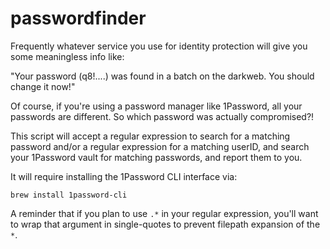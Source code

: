 # passwordfinder

Frequently whatever service you use for identity protection will give you
some meaningless info like:

"Your password (q8!....) was found in a batch on the darkweb. You should
change it now!"

Of course, if you're using a password manager like 1Password, all your
passwords are different. So which password was actually compromised?!

This script will accept a regular expression to search for a matching password
and/or a regular expression for a matching userID, and search your 1Password
vault for matching passwords, and report them to you.

It will require installing the 1Password CLI interface via:

```
brew install 1password-cli
```

A reminder that if you plan to use `.*` in your regular expression, you'll
want to wrap that argument in single-quotes to prevent filepath expansion of
the `*`.



